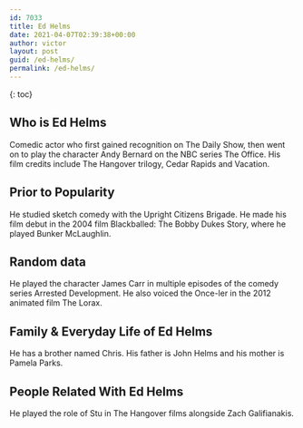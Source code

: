```yaml
---
id: 7033
title: Ed Helms
date: 2021-04-07T02:39:38+00:00
author: victor
layout: post
guid: /ed-helms/
permalink: /ed-helms/
---
```



{: toc}


## Who is Ed Helms



Comedic actor who first gained recognition on The Daily Show, then went on to play the character Andy Bernard on the NBC series The Office. His film credits include The Hangover trilogy, Cedar Rapids and Vacation.

                
                
                
## Prior to Popularity



He studied sketch comedy with the Upright Citizens Brigade. He made his film debut in the 2004 film Blackballed: The Bobby Dukes Story, where he played Bunker McLaughlin.

                
                
                
## Random data



He played the character James Carr in multiple episodes of the comedy series Arrested Development. He also voiced the Once-ler in the 2012 animated film The Lorax.

                
                
                
## Family & Everyday Life of Ed Helms



He has a brother named Chris. His father is John Helms and his mother is Pamela Parks.

                
                
                
## People Related With Ed Helms



He played the role of Stu in The Hangover films alongside Zach Galifianakis.

                
              
            
          
          
          